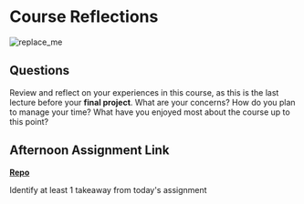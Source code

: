 # Course Reflections

![replace_me](https://codeworks.blob.core.windows.net/public/assets/img/illustrations/placeholder.svg)

## Questions

Review and reflect on your experiences in this course, as this is the last lecture before your **final project**. What are your concerns? How do you plan to manage your time? What have you enjoyed most about the course up to this point?

## Afternoon Assignment Link

**[Repo](https://github.com/PeytonCurr/<ASSIGNMENT_REPO>)**

Identify at least 1 takeaway from today's assignment
